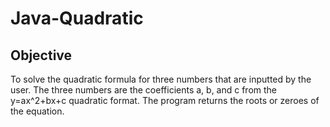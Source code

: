 # Java-Quadratic

## Objective
To solve the quadratic formula for three numbers that are inputted by the user. The three numbers are the coefficients a, b, and c from the
y=ax^2+bx+c quadratic format. The program returns the roots or zeroes of the equation.
